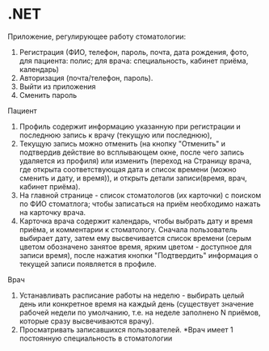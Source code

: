 # .NET
Приложение, регулирующее работу стоматологии:
1. Регистрация (ФИО, телефон, пароль, почта, дата рождения, фото, для пациента: полис; для врача: специальность, кабинет приёма, календарь)
2. Авторизация (почта/телефон, пароль).
3. Выйти из приложения
4. Сменить пароль

Пациент
1. Профиль  содержит информацию указанную при регистрации и последнюю запись к врачу (текущую или последнюю),
2. Текущую запись можно отменить (на кнопку "Отменить" и подтвердив действие во всплывающем окне, после чего запись удаляется из профиля) или изменить (переход на Страницу врача, где открыта соответствующая дата и список времени (можно сменить и дату, и время)), и открыть детали записи(время, врач, кабинет приёма).
3. На главной странице - список стоматологов (их карточки) с поиском по ФИО стоматлога; чтобы записаться на приём необходимо нажать на карточку врача.
4. Карточка врача содержит календарь, чтобы выбрать дату и время приёма, и комментарии к стоматологу. Сначала пользователь выбирает дату, затем ему высвечивается список времени (серым цветом обозначено занятое время, ярким цветом - доступное для записи время), после нажатия кнопки "Подтвердить" информация о текущей записи появляется в профиле.

Врач
1. Устанавливать расписание работы на неделю - выбирать целый день или конкретное время на каждый день (существует значение рабочей недели по умолчанию, т.е. на неделе заполнено N приёмов, которые сразу высвечиваются врачу).
2. Просматривать записавшихся пользователей.
*Врач имеет 1 постоянную специальность в стоматологии
